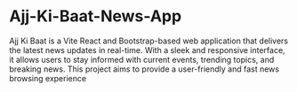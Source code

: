 # Ajj-Ki-Baat-News-App
Ajj Ki Baat is a Vite React and Bootstrap-based web application that delivers the latest news updates in real-time. With a sleek and responsive interface, it allows users to stay informed with current events, trending topics, and breaking news. This project aims to provide a user-friendly and fast news browsing experience
